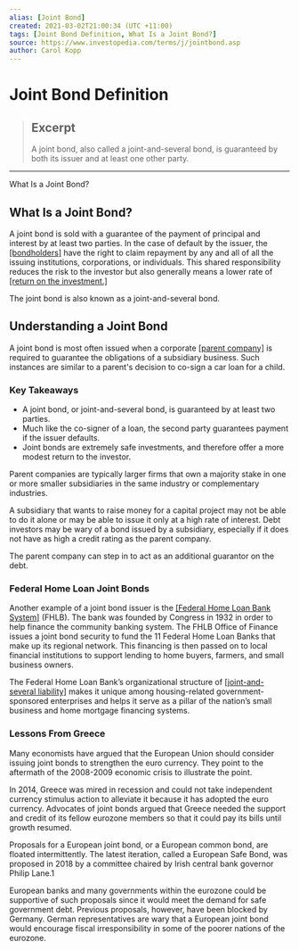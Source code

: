 ```yaml
---
alias: [Joint Bond]
created: 2021-03-02T21:00:34 (UTC +11:00)
tags: [Joint Bond Definition, What Is a Joint Bond?]
source: https://www.investopedia.com/terms/j/jointbond.asp
author: Carol Kopp
---
```


# Joint Bond Definition

> ## Excerpt
> A joint bond, also called a joint-and-several bond, is guaranteed by both its issuer and at least one other party.

---

What Is a Joint Bond?
## What Is a Joint Bond?

A joint bond is sold with a guarantee of the payment of principal and interest by at least two parties. In the case of default by the issuer, the [[bondholders]](https://www.investopedia.com/terms/b/bondholder.asp) have the right to claim repayment by any and all of all the issuing institutions, corporations, or individuals. This shared responsibility reduces the risk to the investor but also generally means a lower rate of [[return on the investment.]](https://www.investopedia.com/terms/r/returnoninvestment.asp)

The joint bond is also known as a joint-and-several bond.

## Understanding a Joint Bond

A joint bond is most often issued when a corporate [[parent company]](https://www.investopedia.com/terms/p/parentcompany.asp) is required to guarantee the obligations of a subsidiary business. Such instances are similar to a parent's decision to co-sign a car loan for a child.

### Key Takeaways

-   A joint bond, or joint-and-several bond, is guaranteed by at least two parties.
-   Much like the co-signer of a loan, the second party guarantees payment if the issuer defaults.
-   Joint bonds are extremely safe investments, and therefore offer a more modest return to the investor.

Parent companies are typically larger firms that own a majority stake in one or more smaller subsidiaries in the same industry or complementary industries.

A subsidiary that wants to raise money for a capital project may not be able to do it alone or may be able to issue it only at a high rate of interest. Debt investors may be wary of a bond issued by a subsidiary, especially if it does not have as high a credit rating as the parent company.

The parent company can step in to act as an additional guarantor on the debt.

### Federal Home Loan Joint Bonds

Another example of a joint bond issuer is the [[Federal Home Loan Bank System]](https://www.investopedia.com/terms/f/fhlb.asp) (FHLB). The bank was founded by Congress in 1932 in order to help finance the community banking system. The FHLB Office of Finance issues a joint bond security to fund the 11 Federal Home Loan Banks that make up its regional network. This financing is then passed on to local financial institutions to support lending to home buyers, farmers, and small business owners.

The Federal Home Loan Bank’s organizational structure of [[joint-and-several liability]](https://www.investopedia.com/terms/j/joint-and-several-liability.asp) makes it unique among housing-related government-sponsored enterprises and helps it serve as a pillar of the nation’s small business and home mortgage financing systems.

### Lessons From Greece

Many economists have argued that the European Union should consider issuing joint bonds to strengthen the euro currency. They point to the aftermath of the 2008-2009 economic crisis to illustrate the point.

In 2014, Greece was mired in recession and could not take independent currency stimulus action to alleviate it because it has adopted the euro currency. Advocates of joint bonds argued that Greece needed the support and credit of its fellow eurozone members so that it could pay its bills until growth resumed.

Proposals for a European joint bond, or a European common bond, are floated intermittently. The latest iteration, called a European Safe Bond, was proposed in 2018 by a committee chaired by Irish central bank governor Philip Lane.1 

European banks and many governments within the eurozone could be supportive of such proposals since it would meet the demand for safe government debt. Previous proposals, however, have been blocked by Germany. German representatives are wary that a European joint bond would encourage fiscal irresponsibility in some of the poorer nations of the eurozone.
